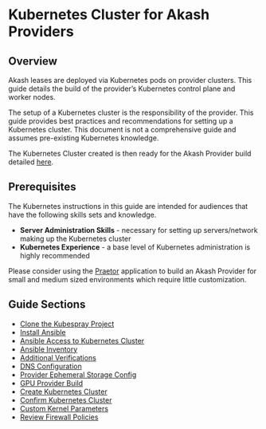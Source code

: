 # Kubernetes Cluster for Akash Providers

## **Overview**

Akash leases are deployed via Kubernetes pods on provider clusters.  This guide details the build of the provider’s Kubernetes control plane and worker nodes.

The setup of a Kubernetes cluster is the responsibility of the provider. This guide provides best practices and recommendations for setting up a Kubernetes cluster. This document is not a comprehensive guide and assumes pre-existing Kubernetes knowledge.

The Kubernetes Cluster created is then ready for the Akash Provider build detailed [here](../../../../providers/build-a-cloud-provider/akash-cloud-provider-build-with-helm-charts/).

## Prerequisites

The Kubernetes instructions in this guide are intended for audiences that have the following skills sets and knowledge.

* **Server Administration Skills** - necessary for setting up servers/network making up the Kubernetes cluster
* **Kubernetes Experience** - a base level of Kubernetes administration is highly recommended

Please consider using the [Praetor](../../../../providers/community-solutions/praetor.md) application to build an Akash Provider for small and medium sized environments which require little customization.

## Guide Sections

* [Clone the Kubespray Project](../../../../providers/build-a-cloud-provider/kubernetes-cluster-for-akash-providers/step-1-clone-the-kubespray-project.md)
* [Install Ansible](../../../../providers/build-a-cloud-provider/kubernetes-cluster-for-akash-providers/step-2-install-ansible.md)
* [Ansible Access to Kubernetes Cluster](../../../../providers/build-a-cloud-provider/kubernetes-cluster-for-akash-providers/step-3-ansible-access-to-kubernetes-cluster.md)
* [Ansible Inventory](../../../../providers/build-a-cloud-provider/kubernetes-cluster-for-akash-providers/step-4-ansible-inventory.md)
* [Additional Verifications](../../../../providers/build-a-cloud-provider/kubernetes-cluster-for-akash-providers/step-5-enable-gvisor.md)
* [DNS Configuration](../../../../providers/build-a-cloud-provider/kubernetes-cluster-for-akash-providers/step-6-dns-configuration.md)
* [Provider Ephemeral Storage Config](../../../../providers/build-a-cloud-provider/kubernetes-cluster-for-akash-providers/step-6-provider-ephemeral-storage-config.md)
* [GPU Provider Build](step-8-gpu-provider-configuration-optional.md)
* [Create Kubernetes Cluster](../../../../providers/build-a-cloud-provider/kubernetes-cluster-for-akash-providers/step-6-create-kubernetes-cluster.md)
* [Confirm Kubernetes Cluster](../../../../providers/build-a-cloud-provider/kubernetes-cluster-for-akash-providers/step-7-confirm-kubernetes-cluster.md)
* [Custom Kernel Parameters](../../../../providers/build-a-cloud-provider/kubernetes-cluster-for-akash-providers/step-10-custom-kernel-parameters.md)
* [Review Firewall Policies](../../../../providers/build-a-cloud-provider/kubernetes-cluster-for-akash-providers/step-9-review-firewall-policies.md)

